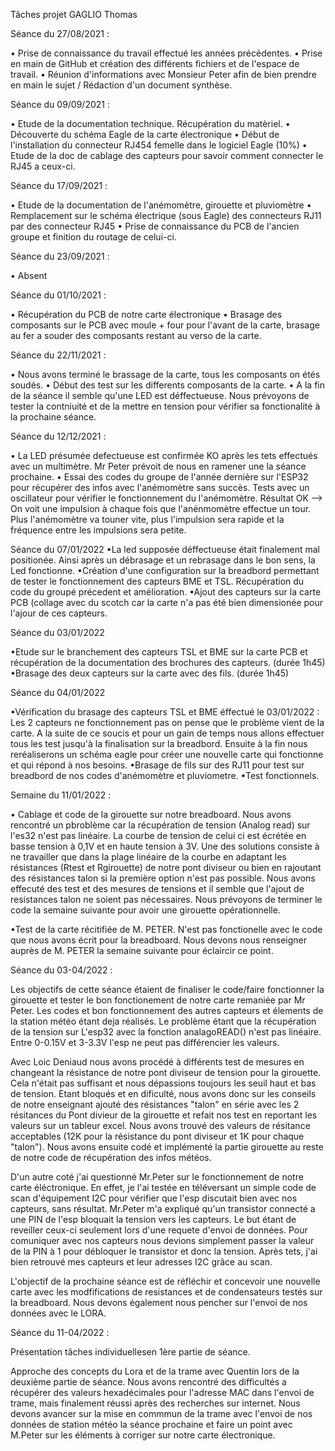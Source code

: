 Tâches projet GAGLIO Thomas

Séance du 27/08/2021 :


• Prise de connaissance du travail effectué les années précédentes.
• Prise en main de GitHub et création des différents fichiers et de l'espace de travail.
• Réunion d'informations avec Monsieur Peter afin de bien prendre en main le sujet / Rédaction d'un document synthèse.


Séance du 09/09/2021 :


• Etude de la documentation technique. Récupération du matèriel.
• Découverte du schéma Eagle de la carte électronique
• Début de l'installation du connecteur RJ454 femelle dans le logiciel Eagle (10%)
• Etude de la doc de cablage des capteurs pour savoir comment connecter le RJ45 a ceux-ci.


Séance du 17/09/2021 :

• Etude de la documentation de l'anémomètre, girouette et pluviomètre
• Remplacement sur le schéma électrique (sous Eagle) des connecteurs RJ11 par des connecteur RJ45
• Prise de connaissance du PCB de l'ancien groupe et finition du routage de celui-ci.  

Séance du 23/09/2021 :

• Absent


Séance du 01/10/2021 :

  • Récupération du PCB de notre carte électronique
  • Brasage des composants sur le PCB avec moule + four pour l'avant de la carte, brasage au fer a souder des composants restant au verso de la carte. 
  
  Séance du 22/11/2021 :
  
  • Nous avons terminé le brassage de la carte, tous les composants on étés soudés. 
  • Début des test sur les differents composants de la carte. 
  • A la fin de la séance il semble qu'une LED est déffectueuse. Nous prévoyons de tester la contniuité et de la mettre en tension pour vérifier sa fonctionalité à la prochaine séance.
  
 
  Séance du 12/12/2021 :
  
• La LED présumée defectueuse est confirmée KO après les tets effectués avec un multimètre. Mr Peter prévoit de nous en ramener une la séance prochaine.
• Essai des codes du groupe de l'année dernière sur l'ESP32 pour récupérer des infos avec l'anémomètre sans succès. Tests avec un oscillateur pour vérifier le fonctionnement du l'anémomètre. Résultat OK --> On voit une impulsion à chaque fois que l'anénmomètre effectue un tour. Plus l'anémomètre va touner vite, plus l'impulsion sera rapide et la fréquence entre les impulsions sera petite.

Séance du 07/01/2022
•La led supposée déffectueuse était finalement mal positionée. Ainsi après un débrasage et un rebrasage dans le bon sens, la Led fonctionne.
•Création d'une configuration sur la breadbord permettant de tester le fonctionnement des capteurs BME et TSL. Récupération du code du groupé précedent et amélioration.
•Ajout des capteurs sur la carte PCB (collage avec du scotch car la carte n'a pas été bien dimensionée pour l'ajour de ces capteurs.

Séance du 03/01/2022

•Etude sur le branchement des capteurs TSL et BME sur la carte PCB et récupération de la documentation des brochures des capteurs. (durée 1h45)
•Brasage des deux capteurs sur la carte avec des fils. (durée 1h45)

Séance du 04/01/2022

•Vérification du brasage des capteurs TSL et BME éffectué le 03/01/2022 : Les 2 capteurs ne fonctionnement pas on pense que le problème vient de la carte. A la suite de ce soucis et pour un gain de temps nous allons effectuer tous les test jusqu'à la finalisation sur la breadbord. Ensuite à la fin nous reréaliserons un schéma eagle pour créer une nouvelle carte qui fonctionne et qui répond à nos besoins.
•Brasage de fils sur des RJ11 pour test sur breadbord de nos codes d'anémomètre et pluviometre.
•Test fonctionnels. 

Semaine du 11/01/2022 : 

• Cablage et code de la girouette sur notre breadboard. Nous avons rencontré un pbroblème car la récupération de tension (Analog read) sur l'es32 n'est pas linéaire. La courbe de tension de celui ci est écrétée en basse tension à 0,1V et en haute tension à 3V. Une des solutions consiste à ne travailler que dans la plage linéaire de la courbe en adaptant les résistances (Rtest et Rgirouette) de notre pont diviseur ou bien en rajoutant des résistances talon si la première option n'est pas possible. Nous avons effecuté des test et des mesures de tensions et il semble que l'ajout de resistances talon ne soient pas nécessaires. Nous prévoyons de terminer le code la semaine suivante pour avoir une girouette opérationnelle. 

•Test de la carte récitifiée de M. PETER. N'est pas fonctionelle avec le code que nous avons écrit pour la breadboard. Nous devons nous renseigner auprès de M. PETER la semaine suivante pour éclaircir ce point. 



Séance du 03-04/2022 : 

Les objectifs de cette séance étaient de finaliser le code/faire fonctionner la girouette et tester le bon fonctionement de notre carte remaniée par Mr Peter. Les codes et bon fonctionnement des autres capteurs et élements de la station météo étant deja réalisés. 
Le problème étant que la récupération de la tension sur L'esp32 avec la fonction analagoREAD() n'est pas linéaire. Entre 0-0.15V et 3-3.3V l'esp ne peut pas différencier les valeurs. 

Avec Loic Deniaud nous avons procédé à différents test de mesures en changeant la résistance de notre pont diviseur de tension pour la girouette. Cela n'était pas suffisant et nous dépassions toujours les seuil haut et bas de tension. Etant bloqués et en dificulté, nous avons donc sur les conseils de notre enseignant ajouté des résistances "talon" en série avec les 2 résitances du Pont divieur de la girouette et refait nos test en reportant les valeurs sur un tableur excel. Nous avons trouvé des valeurs de résitance acceptables (12K pour la résistance du pont diviseur et 1K pour chaque "talon"). Nous avons ensuite codé et implémenté la partie girouette au reste de notre code de récupération des infos météos.

D'un autre coté j'ai questionné Mr.Peter sur le fonctionnement de notre carte éléctronique. En effet, je l'ai testée en téléversant un simple code de scan d'équipement I2C pour vérifier que l'esp discutait bien avec nos capteurs, sans résultat. Mr.Peter m'a expliqué qu'un transistor connecté a une PIN de l'esp bloquait la tension vers les capteurs. Le but étant de reveiller ceux-ci seulement lors d'une requete d'envoi de données. Pour comuniquer avec nos capteurs nous devions simplement passer la valeur de la PIN à 1 pour débloquer le transistor et donc la tension. Après tets, j'ai bien retrouvé mes capteurs et leur adresses I2C grâce au scan. 

L'objectif de la prochaine séance est de réfléchir et concevoir une nouvelle carte avec les modfifications de resistances et de condensateurs testés sur la breadboard. Nous devons également nous pencher sur l'envoi de nos données avec le LORA. 



Séance du 11-04/2022 : 

Présentation tâches individuellesen 1ère partie de séance.

Approche des concepts du Lora et de la trame avec Quentin lors de la deuxième partie de séance. Nous avons rencontré des difficultés a récupérer des valeurs hexadécimales pour l'adresse MAC dans l'envoi de trame, mais finalement réussi après des recherches sur internet. Nous devons avancer sur la mise en commmun de la trame avec l'envoi de nos données de station météo la séance prochaine et faire un point avec M.Peter sur les éléments à corriger sur notre carte électronique. 


